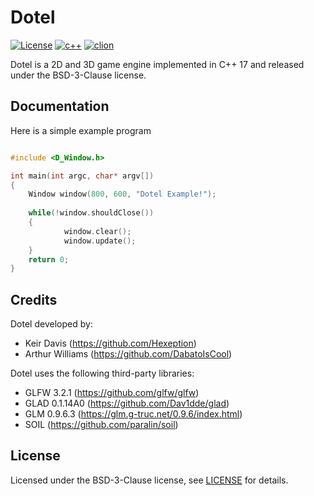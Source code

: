 # Dotel 
[![License](https://img.shields.io/badge/License-BSD%203--Clause-blue.svg)](https://opensource.org/licenses/BSD-3-Clause) [![c++](https://img.shields.io/badge/C%2B%2B-17-red.svg)]() [![clion](https://img.shields.io/badge/CLion-Supported-green.svg)]() 

Dotel is a 2D and 3D game engine implemented in C++ 17 and released under the BSD-3-Clause license.

## Documentation
Here is a simple example program
```C++

#include <D_Window.h>

int main(int argc, char* argv[])
{
	Window window(800, 600, "Dotel Example!");
  
 	while(!window.shouldClose())
  	{
    		window.clear();
    		window.update();
  	}
  	return 0;
}

```

## Credits
Dotel developed by:
- Keir Davis (https://github.com/Hexeption)
- Arthur Williams (https://github.com/DabatoIsCool)

Dotel uses the following third-party libraries:
- GLFW 3.2.1 (https://github.com/glfw/glfw)
- GLAD 0.1.14A0 (https://github.com/Dav1dde/glad)
- GLM 0.9.6.3 (https://glm.g-truc.net/0.9.6/index.html)
- SOIL (https://github.com/paralin/soil)

## License

Licensed under the BSD-3-Clause license, see [LICENSE](https://github.com/Hexeption/Dotel/blob/master/LICENSE) for details.


